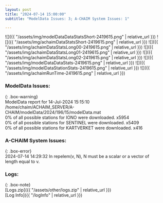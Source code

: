 ```yaml
---
layout: post
title: "2024-07-14 15:00:00"
subtitle: "ModelData Issues: 3; A-CHAIM System Issues: 1"

---
```


![]({{ "/assets/img/modelDataDataStatsShort-2419615.png" | relative_url }})
![]({{ "/assets/img/achaimDataStatsShort-2419615.png" | relative_url }})
![]({{ "/assets/img/achaimDataStatsLong00-2419615.png" | relative_url }})
![]({{ "/assets/img/achaimDataStatsLong01-2419615.png" | relative_url }})
![]({{ "/assets/img/achaimDataStatsLong02-2419615.png" | relative_url }})
![]({{ "/assets/img/modelDataDataStats-2419615.png" | relative_url }})
![]({{ "/assets/img/modelDataStationStats-2419615.png" | relative_url }})
![]({{ "/assets/img/achaimRunTime-2419615.png" | relative_url }})


### ModelData Issues:  
  
{: .box-warning}  
 ModelData report for 14-Jul-2024 15:15:10   
 /home/chaim/ACHAIM_SERVER/A-CHAIM/modelData/2024/196/15/modelData.mat   
 0% of all possible stations for IONO were downloaded. x5954   
 0% of all possible stations for SENTINEL were downloaded. x5409   
 0% of all possible stations for KARTVERKET were downloaded. x416   
  
### A-CHAIM System Issues:  
  
{: .box-error}  
2024-07-14 14:29:32 In repelem(v, N), N must be a scalar or a vector of length equal to v.  

### Logs:  
  
{: .box-note}  
[Logs.zip]({{ "/assets/other/logs.zip" | relative_url }})  
[Log Info]({{ "/logInfo" | relative_url }})  

